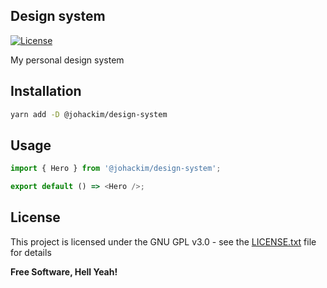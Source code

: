 ## Design system

[![License](https://img.shields.io/badge/license-GPL%20v3%2B-yellow.svg?style=flat-square&colorA=181C31&colorB=212839)](https://raw.githubusercontent.com/johackim/design-system/master/LICENSE.txt)

My personal design system

## Installation

```bash
yarn add -D @johackim/design-system
```

## Usage

```js
import { Hero } from '@johackim/design-system';

export default () => <Hero />;
```

## License

This project is licensed under the GNU GPL v3.0 - see the [LICENSE.txt](https://raw.githubusercontent.com/johackim/design-system/master/LICENSE.txt) file for details

**Free Software, Hell Yeah!**
